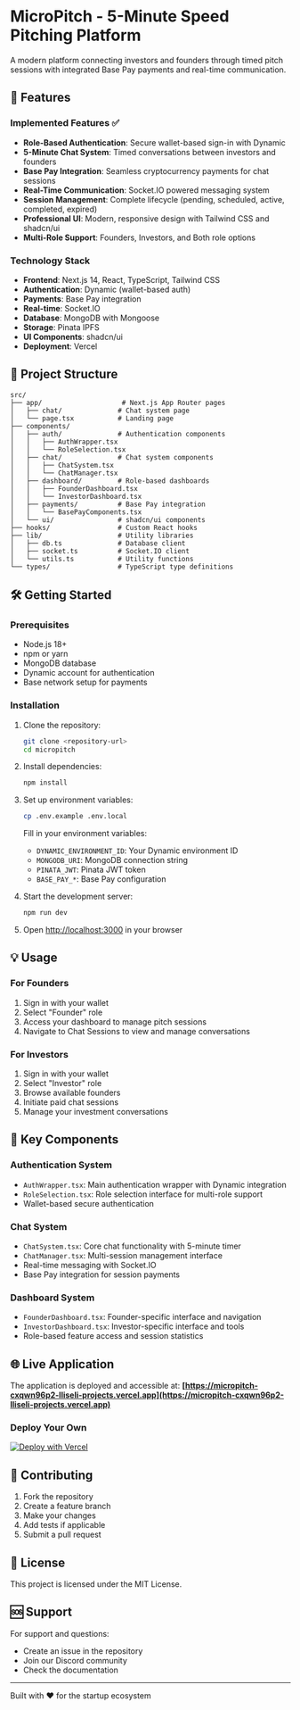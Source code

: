 # MicroPitch - 5-Minute Speed Pitching Platform

A modern platform connecting investors and founders through timed pitch sessions with integrated Base Pay payments and real-time communication.

## 🚀 Features

### Implemented Features ✅
- **Role-Based Authentication**: Secure wallet-based sign-in with Dynamic
- **5-Minute Chat System**: Timed conversations between investors and founders
- **Base Pay Integration**: Seamless cryptocurrency payments for chat sessions
- **Real-Time Communication**: Socket.IO powered messaging system
- **Session Management**: Complete lifecycle (pending, scheduled, active, completed, expired)
- **Professional UI**: Modern, responsive design with Tailwind CSS and shadcn/ui
- **Multi-Role Support**: Founders, Investors, and Both role options

### Technology Stack
- **Frontend**: Next.js 14, React, TypeScript, Tailwind CSS
- **Authentication**: Dynamic (wallet-based auth)
- **Payments**: Base Pay integration
- **Real-time**: Socket.IO
- **Database**: MongoDB with Mongoose
- **Storage**: Pinata IPFS
- **UI Components**: shadcn/ui
- **Deployment**: Vercel

## 📁 Project Structure

```
src/
├── app/                    # Next.js App Router pages
│   ├── chat/              # Chat system page
│   └── page.tsx           # Landing page
├── components/
│   ├── auth/              # Authentication components
│   │   ├── AuthWrapper.tsx
│   │   └── RoleSelection.tsx
│   ├── chat/              # Chat system components
│   │   ├── ChatSystem.tsx
│   │   └── ChatManager.tsx
│   ├── dashboard/         # Role-based dashboards
│   │   ├── FounderDashboard.tsx
│   │   └── InvestorDashboard.tsx
│   ├── payments/          # Base Pay integration
│   │   └── BasePayComponents.tsx
│   └── ui/                # shadcn/ui components
├── hooks/                 # Custom React hooks
├── lib/                   # Utility libraries
│   ├── db.ts              # Database client
│   ├── socket.ts          # Socket.IO client
│   └── utils.ts           # Utility functions
└── types/                 # TypeScript type definitions
```

## 🛠️ Getting Started

### Prerequisites
- Node.js 18+
- npm or yarn
- MongoDB database
- Dynamic account for authentication
- Base network setup for payments

### Installation

1. Clone the repository:
   ```bash
   git clone <repository-url>
   cd micropitch
   ```

2. Install dependencies:
   ```bash
   npm install
   ```

3. Set up environment variables:
   ```bash
   cp .env.example .env.local
   ```
   
   Fill in your environment variables:
   - `DYNAMIC_ENVIRONMENT_ID`: Your Dynamic environment ID
   - `MONGODB_URI`: MongoDB connection string
   - `PINATA_JWT`: Pinata JWT token
   - `BASE_PAY_*`: Base Pay configuration

4. Start the development server:
   ```bash
   npm run dev
   ```

5. Open [http://localhost:3000](http://localhost:3000) in your browser

## 💡 Usage

### For Founders
1. Sign in with your wallet
2. Select "Founder" role
3. Access your dashboard to manage pitch sessions
4. Navigate to Chat Sessions to view and manage conversations

### For Investors  
1. Sign in with your wallet
2. Select "Investor" role
3. Browse available founders
4. Initiate paid chat sessions
5. Manage your investment conversations

## 🔧 Key Components

### Authentication System
- `AuthWrapper.tsx`: Main authentication wrapper with Dynamic integration
- `RoleSelection.tsx`: Role selection interface for multi-role support
- Wallet-based secure authentication

### Chat System
- `ChatSystem.tsx`: Core chat functionality with 5-minute timer
- `ChatManager.tsx`: Multi-session management interface
- Real-time messaging with Socket.IO
- Base Pay integration for session payments

### Dashboard System
- `FounderDashboard.tsx`: Founder-specific interface and navigation
- `InvestorDashboard.tsx`: Investor-specific interface and tools
- Role-based feature access and session statistics

## 🌐 Live Application

The application is deployed and accessible at:
**[https://micropitch-cxqwn96p2-lliseli-projects.vercel.app](https://micropitch-cxqwn96p2-lliseli-projects.vercel.app)**

### Deploy Your Own
[![Deploy with Vercel](https://vercel.com/button)](https://vercel.com/new/clone?repository-url=<repository-url>)

## 🤝 Contributing

1. Fork the repository
2. Create a feature branch
3. Make your changes
4. Add tests if applicable
5. Submit a pull request

## 📄 License

This project is licensed under the MIT License.

## 🆘 Support

For support and questions:
- Create an issue in the repository
- Join our Discord community
- Check the documentation

---

Built with ❤️ for the startup ecosystem